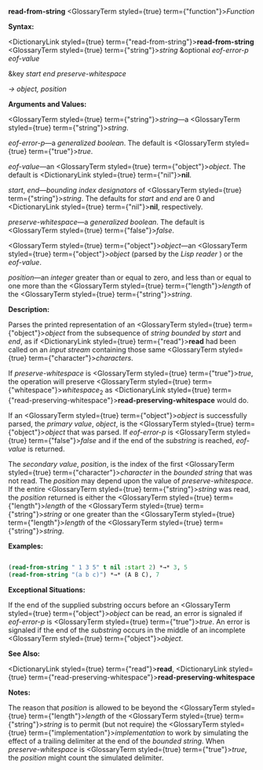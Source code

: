 **read-from-string** <GlossaryTerm styled={true} term={"function"}><i>Function</i></GlossaryTerm> 



**Syntax:** 



<DictionaryLink styled={true} term={"read-from-string"}><b>read-from-string</b></DictionaryLink> <GlossaryTerm styled={true} term={"string"}><i>string</i></GlossaryTerm> &amp;optional *eof-error-p eof-value* 



&amp;key *start end preserve-whitespace* 



*→ object, position* 



**Arguments and Values:** 



<GlossaryTerm styled={true} term={"string"}><i>string</i></GlossaryTerm>—a <GlossaryTerm styled={true} term={"string"}><i>string</i></GlossaryTerm>. 



*eof-error-p*—a *generalized boolean*. The default is <GlossaryTerm styled={true} term={"true"}><i>true</i></GlossaryTerm>. 



*eof-value*—an <GlossaryTerm styled={true} term={"object"}><i>object</i></GlossaryTerm>. The default is <DictionaryLink styled={true} term={"nil"}><b>nil</b></DictionaryLink>. 



*start*, *end*—*bounding index designators* of <GlossaryTerm styled={true} term={"string"}><i>string</i></GlossaryTerm>. The defaults for *start* and *end* are 0 and <DictionaryLink styled={true} term={"nil"}><b>nil</b></DictionaryLink>, respectively. 



*preserve-whitespace*—a *generalized boolean*. The default is <GlossaryTerm styled={true} term={"false"}><i>false</i></GlossaryTerm>. 



<GlossaryTerm styled={true} term={"object"}><i>object</i></GlossaryTerm>—an <GlossaryTerm styled={true} term={"object"}><i>object</i></GlossaryTerm> (parsed by the *Lisp reader* ) or the *eof-value*. 



*position*—an *integer* greater than or equal to zero, and less than or equal to one more than the <GlossaryTerm styled={true} term={"length"}><i>length</i></GlossaryTerm> of the <GlossaryTerm styled={true} term={"string"}><i>string</i></GlossaryTerm>. 







 



 



**Description:** 



Parses the printed representation of an <GlossaryTerm styled={true} term={"object"}><i>object</i></GlossaryTerm> from the subsequence of *string bounded* by *start* and *end*, as if <DictionaryLink styled={true} term={"read"}><b>read</b></DictionaryLink> had been called on an *input stream* containing those same <GlossaryTerm styled={true} term={"character"}><i>characters</i></GlossaryTerm>. 



If *preserve-whitespace* is <GlossaryTerm styled={true} term={"true"}><i>true</i></GlossaryTerm>, the operation will preserve <GlossaryTerm styled={true} term={"whitespace"}><i>whitespace</i></GlossaryTerm><sub>2</sub> as <DictionaryLink styled={true} term={"read-preserving-whitespace"}><b>read-preserving-whitespace</b></DictionaryLink> would do. 



If an <GlossaryTerm styled={true} term={"object"}><i>object</i></GlossaryTerm> is successfully parsed, the *primary value*, *object*, is the <GlossaryTerm styled={true} term={"object"}><i>object</i></GlossaryTerm> that was parsed. If *eof-error-p* is <GlossaryTerm styled={true} term={"false"}><i>false</i></GlossaryTerm> and if the end of the *substring* is reached, *eof-value* is returned. 



The *secondary value*, *position*, is the index of the first <GlossaryTerm styled={true} term={"character"}><i>character</i></GlossaryTerm> in the *bounded string* that was not read. The *position* may depend upon the value of *preserve-whitespace*. If the entire <GlossaryTerm styled={true} term={"string"}><i>string</i></GlossaryTerm> was read, the *position* returned is either the <GlossaryTerm styled={true} term={"length"}><i>length</i></GlossaryTerm> of the <GlossaryTerm styled={true} term={"string"}><i>string</i></GlossaryTerm> or one greater than the <GlossaryTerm styled={true} term={"length"}><i>length</i></GlossaryTerm> of the <GlossaryTerm styled={true} term={"string"}><i>string</i></GlossaryTerm>. 



**Examples:**
```lisp

(read-from-string " 1 3 5" t nil :start 2) *→* 3, 5 
(read-from-string "(a b c)") *→* (A B C), 7 

```
**Exceptional Situations:** 



If the end of the supplied substring occurs before an <GlossaryTerm styled={true} term={"object"}><i>object</i></GlossaryTerm> can be read, an error is signaled if *eof-error-p* is <GlossaryTerm styled={true} term={"true"}><i>true</i></GlossaryTerm>. An error is signaled if the end of the *substring* occurs in the middle of an incomplete <GlossaryTerm styled={true} term={"object"}><i>object</i></GlossaryTerm>. 



**See Also:** 



<DictionaryLink styled={true} term={"read"}><b>read</b></DictionaryLink>, <DictionaryLink styled={true} term={"read-preserving-whitespace"}><b>read-preserving-whitespace</b></DictionaryLink> 



**Notes:** 



The reason that *position* is allowed to be beyond the <GlossaryTerm styled={true} term={"length"}><i>length</i></GlossaryTerm> of the <GlossaryTerm styled={true} term={"string"}><i>string</i></GlossaryTerm> is to permit (but not require) the <GlossaryTerm styled={true} term={"implementation"}><i>implementation</i></GlossaryTerm> to work by simulating the effect of a trailing delimiter at the end of the *bounded string*. When *preserve-whitespace* is <GlossaryTerm styled={true} term={"true"}><i>true</i></GlossaryTerm>, the *position* might count the simulated delimiter. 



